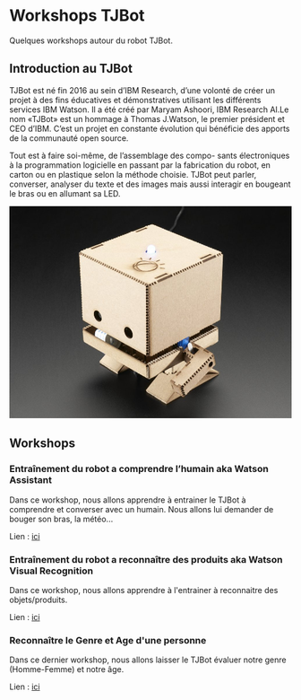 # Workshops TJBot

Quelques workshops autour du robot TJBot.

## Introduction au TJBot

TJBot est né fin 2016 au sein d’IBM Research, d’une volonté de créer un projet à des fins éducatives et démonstratives utilisant les différents services IBM Watson. Il a été créé par Maryam Ashoori, IBM Research AI.Le nom «TJBot» est un hommage à Thomas J.Watson, le premier président et CEO d’IBM. C’est un projet en constante évolution qui bénéficie des apports de la communauté open source.

Tout est à faire soi-même, de l’assemblage des compo- sants électroniques à la programmation logicielle en passant par la fabrication du robot, en carton ou en plastique selon la méthode choisie. TJBot peut parler, converser, analyser du texte et des images mais aussi interagir en bougeant le bras ou en allumant sa LED.

![TJBot](images/TJBot.jpg)

## Workshops 

### Entraînement du robot a comprendre l’humain aka Watson Assistant

Dans ce workshop, nous allons apprendre à entrainer le TJBot à comprendre et converser avec un humain. Nous allons lui demander de bouger son bras, la météo...

Lien : [ici](Workshop_1.md)

###  Entraînement du robot a reconnaître des produits aka Watson Visual Recognition

Dans ce workshop, nous allons apprendre à l'entrainer à reconnaitre des objets/produits.

Lien : [ici](Workshop_2.md)

### Reconnaître le Genre et Age d'une personne

Dans ce dernier workshop, nous allons laisser le TJBot évaluer notre genre (Homme-Femme) et notre âge.

Lien : [ici](Workshop_3.md)



